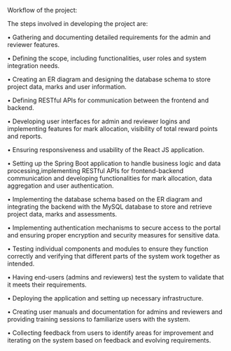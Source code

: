 Workflow of the project:

The steps involved in developing the project are:


•	Gathering and documenting detailed requirements for the admin and reviewer features.

•	Defining the scope, including functionalities, user roles and system integration needs.

•	Creating an ER diagram and designing the database schema to store project data, marks and user information.

•	Defining RESTful APIs for communication between the frontend and backend.

•	Developing user interfaces for admin and reviewer logins and implementing features for mark allocation, visibility of total reward points and reports.

•	Ensuring responsiveness and usability of the React JS application.

•	Setting up the Spring Boot application to handle business logic and data processing,implementing RESTful APIs for frontend-backend communication and developing functionalities for mark allocation, data aggregation and user authentication.

•	Implementing the database schema based on the ER diagram and integrating the backend with the MySQL database to store and retrieve project data, marks and assessments.

•	Implementing authentication mechanisms to secure access to the portal and ensuring proper encryption and security measures for sensitive data.

•	Testing individual components and modules to ensure they function correctly and verifying that different parts of the system work together as intended.

•	Having end-users (admins and reviewers) test the system to validate that it meets their requirements.

•	Deploying the application and setting up necessary infrastructure.

•	Creating user manuals and documentation for admins and reviewers and providing training sessions to familiarize users with the system.

•	Collecting feedback from users to identify areas for improvement and iterating on the system based on feedback and evolving requirements.

